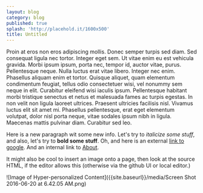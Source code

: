 ```yaml
---
layout: blog
category: blog
published: true
splash: 'http://placehold.it/1600x500'
title: Untitled
---
```



Proin at eros non eros adipiscing mollis. Donec semper turpis sed diam. Sed consequat ligula nec tortor. Integer eget sem. Ut vitae enim eu est vehicula gravida. Morbi ipsum ipsum, porta nec, tempor id, auctor vitae, purus. Pellentesque neque. Nulla luctus erat vitae libero. Integer nec enim. Phasellus aliquam enim et tortor. Quisque aliquet, quam elementum condimentum feugiat, tellus odio consectetuer wisi, vel nonummy sem neque in elit. Curabitur eleifend wisi iaculis ipsum. Pellentesque habitant morbi tristique senectus et netus et malesuada fames ac turpis egestas. In non velit non ligula laoreet ultrices. Praesent ultricies facilisis nisl. Vivamus luctus elit sit amet mi. Phasellus pellentesque, erat eget elementum volutpat, dolor nisl porta neque, vitae sodales ipsum nibh in ligula. Maecenas mattis pulvinar diam. Curabitur sed leo.

Here is a new paragraph wit some new info.  Let's try to _italicize some stuff_, and also, let's try to **bold some stuff**.  Oh, and here is an external [link to google](http://www.google.com "Link to Google.com").  And an internal link to [About](/starter/about/).

It might also be cool to insert an image onto a page, then look at the source HTML, if the editor allows this (otherwise via the github UI or local editor.)

![Image of Hyper-personalized Content]({{site.baseurl}}/media/Screen Shot 2016-06-20 at 6.42.05 AM.png)
